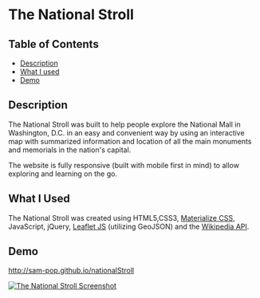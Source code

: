 # The National Stroll

## Table of Contents

* [Description](#desc)
* [What I used](#tech)
* [Demo](#demo)

## <a name="dec"></a> Description

The National Stroll was built to help people explore the National Mall in Washington, D.C. in an easy and convenient way by using an interactive map with summarized information and location of all the main monuments and memorials in the nation's capital.

The website is fully responsive (built with mobile first in mind) to allow exploring and learning on the go.

## <a name="tech"></a>What I Used

The National Stroll was created using HTML5,CSS3, [Materialize CSS](https://materializecss.com/), JavaScript, jQuery, [Leaflet JS](https://leafletjs.com/) (utilizing GeoJSON) and the [Wikipedia API](https://www.mediawiki.org/wiki/API:Main_page).


## <a name="demo"></a>Demo
http://sam-pop.github.io/nationalStroll

[![The National Stroll Screenshot](https://s22.postimg.cc/za4yo116p/The_National_Stroll.png)](http://sam-pop.github.io/nationalStroll)
